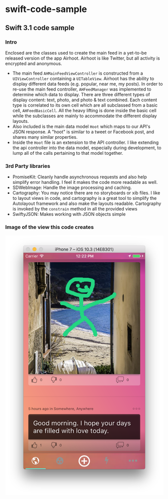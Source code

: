 # swift-code-sample
## Swift 3.1 code sample

### Intro
Enclosed are the classes used to create the main feed in a yet-to-be released version of the app Airhoot. Airhoot is like Twitter, but all activity is encrypted and anonymous. 

*  The main feed `AHMainFeedViewController` is constructed from a `UIViewController` containing a `UITableView`. Airhoot has the ability to display different data feeds (e.g. popular, near me, my posts). In order to re-use the main feed controller, `AHFeedManager` was implemented to determine which data to display.  There are three different types of display content: text, photo, and photo & text combined. Each content type is correlated to its own cell which are all subclassed from a basic cell, `AHFeedBasicCell`. All the heavy lifting is done inside the basic cell while the subclasses are mainly to accommodate the different display layouts.
*  Also included is the main data model `Hoot` which maps to our API's JSON response. A "hoot" is similar to a tweet or Facebook post, and shares many similar properties.
*  Inside the `Hoot` file is an extension to the API controller.  I like extending the api controller into the data model, especially during development, to lump all of the calls pertaining to that model together.

### 3rd Party libraries

*  PromiseKit: Cleanly handle asynchronous requests and also help simplify error handling.  I feel it makes the code more readable as well.
*  SDWebImage: Handle the image processing and caching.
*  Cartography:  You may notice there are no storyboards or xib files.  I like to layout views in code, and cartography is a great tool to simplify the Autolayout framework and also make the layouts readable.  Cartography is invoked by the `constrain` method in all the provided views
*  SwiftyJSON:  Makes working with JSON objects simple

### Image of the view this code creates
![Feed Screenshot](/screenshot.png)
